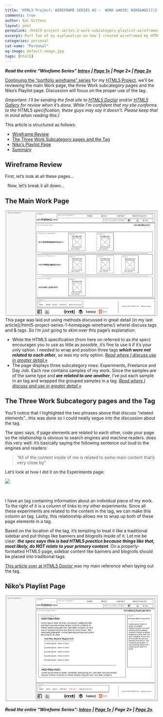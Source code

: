 ```yaml
---
title: 'HTML5 Project: WIREFRAME SERIES #2 –  WORK &#038; NIKO&#8217;S PLAYLIST PAGES'
comments: true
author: Kai Gittens
layout: post
permalink: /html5-project-series-2-work-subcategory-playlist-wireframes/
excerpt: Part Two of my explanation on how I created wireframed my HTML5 site before I developed and designed it
categories: personal
cat-name: "Personal"
og-image: default-image.jpg
tags: [html5]
---
```


***Read the entire “Wirefame Series” [Intro»][1] | [Page 1»][2] | Page 2» | [Page 3»][3]***

 [1]: /html5-project-update-completed-wireframes/
 [2]: /html5-project-series-1-homepage-wireframe/
 [3]: /html5-project-series-3-about-contact-wireframes/

[Continuing the “portfolio wireframe” series][1] for my [HTML5 Project][4], we’ll be reviewing the main Work page, the three Work subcategory pages and the Niko’s Playlist page. Discussion will focus on the proper use of the  tag.

 [4]: http://kaidez.com/html5-project/

*(Important: I’ll be sending the final site to [HTML5 Doctor][5] and/or [HTML5 Gallery][6] for review when it’s done. While I’m confident that my site conforms to the HTML5 specification, these guys may say it doesn’t. Please keep that in mind when reading this.)*

 [5]: http://html5doctor.com/
 [6]: http://html5gallery.com/

This article is structured as follows:

*   [Wireframe Review][7]
*   [The Three Work Subcategory pages and the  Tag][8]
*   [Niko’s Playlist Page][9]
*   [Summary][10]

 [7]: #wfReview
 [8]: #subcatAside
 [9]: #playlist
 [10]: #summary


## Wireframe Review

First, let’s look at all these pages…

 
Now, let’s break it all down…

## The Main Work Page
<img src="/img/Work.jpg" />
This page was laid out using methods discussed in great detail [in my last article](/html5-project-series-1-homepage-wireframe/) whereI discuss  tags and  &  tags. So I’m just going to skim over this page’s explanation:

*   While the HTML5 specification (from here on referred to as *the spec*) encourages you to use  as little as possible, it’s fine to use it if it’s your only option. I needed to wrap and position three  tags ***which were not related to each other***, so  was my only option. [*Read where I discuss  use in greater detail »*][12]
*   The page displays three subcategory rows: Experiments, Freelance and Day Job. Each row contains samples of my work. Since the samples are of the same type and ***are related to one another***, I’ve put each sample in an  tag and wrapped the grouped samples in a  tag. [*Read where I discuss  and  use in greater detail »*][13]

## The Three Work Subcategory pages and the  Tag

You’ll notice that I highlighted the two phrases above that discuss “related elements”…this was done so I could neatly segue into the discussion about the  tag.

The spec says, if page elements are related to each other, code your page so the relationship is obvious to search engines and machine readers.  does this very well: it’s basically saying the following sentence out loud to the engines and readers:

> “All of the content inside of me is related to some main content that’s very close by”

Let’s look at how I did it on the Experiments page:

[![][16]][16]

 

I have an  tag containing information about an individual piece of my work. To the right of it is a column of links to my other experiments. Since all these experiments are related to the content in the  tag, we can make this column an  tag. Lastly, this relationship allows me to wrap up both of these page elements in a  tag.

Based on the location of the  tag, it’s tempting to treat it like a traditional sidebar and put things like banners and blogrolls inside of it. Let me be clear: ***the spec says this is bad HTML5 practice because things like that, most likely, do NOT relate to your primary content***. On a properly-formatted HTML5 page, sidebar content like banners and blogrolls should be placed into traditional  tags.

[This article over at HTML5 Doctor ][15]was my main reference when laying out the  tag.

## Niko’s Playlist Page

<img src="/img/Playlist.jpg" />

***Read the entire “Wirefame Series”:
[Intro»][1] | [Page 1»][2] | Page 2» | [Page 3»][3]***

 [9]: /img/Work.jpg
 [12]: http://kaidez.com/html5-project-series-1-homepage-wireframe/
 [13]: http://kaidez.com/html5-project-series-1-homepage-wireframe/#articleSection
 [16]: /img/Experiments-02.jpg
 [15]: http://html5doctor.com/aside-revisited/
